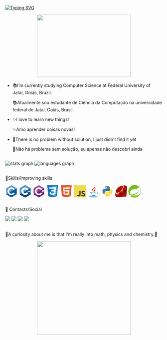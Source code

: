[![Typing SVG](https://readme-typing-svg.herokuapp.com?font=Fira+Code&weight=140&size=40&duration=800&pause=1200&color=FFFFFF&center=true&vCenter=true&random=false&width=1000&lines=Hi+there,+I'm+Luís👋;+Oi,+eu+sou+o+Luís👋)](https://git.io/typing-svg)

<div align="center">
  <a>
    <img height="200" width="300" src="https://github.com/Schneiderss/Schneiderss/blob/main/output-onlinegiftools%20(1)%20(1).gif">
  </a>
</div>

- 📚I’m currently studying Computer Science at Federal University of Jataí, Goiás, Brazil.

  📚Atualmente sou estudante de Ciência da Computação na universidade federal de Jataí, Goiás, Brasil.

- ✨I love to learn new things!

  ✨Amo aprender coisas novas!

- 🎯There is no problem without solution, I just didn't find it yet

  🎯Não há problema sem solução, eu apenas não descobri ainda


##


<div align="left">
  <img src="https://github-readme-stats.vercel.app/api?username=Schneiderss&hide_title=false&hide_rank=false&show_icons=true&include_all_commits=true&count_private=true&disable_animations=false&theme=dracula&locale=en&hide_border=false&order=1" height="115" alt="stats graph"  />
  <img src="https://github-readme-stats.vercel.app/api/top-langs?username=Schneiderss&locale=en&hide_title=false&layout=compact&card_width=320&langs_count=5&theme=dracula&hide_border=false&order=2" height="115" alt="languages graph"  />
</div>

##

🔨Skills/Improving skills
<div>
  <img align="center" height="40" width="40" src="https://github.com/devicons/devicon/blob/master/icons/c/c-original.svg">
  <img align="center" height="40" width="40" src="https://github.com/devicons/devicon/blob/master/icons/cplusplus/cplusplus-original.svg">
  <img align="center" height="40" width="40" src="https://github.com/devicons/devicon/blob/master/icons/csharp/csharp-original.svg">
  <img align="center" height="40" width="40" src="https://github.com/devicons/devicon/blob/master/icons/css3/css3-original.svg">
  <img align="center" height="40" width="40" src="https://github.com/devicons/devicon/blob/master/icons/html5/html5-original.svg">
  <img align="center" height="40" width="40" src="https://github.com/devicons/devicon/blob/master/icons/javascript/javascript-original.svg">
  <img align="center" height="40" width="40" src="https://github.com/devicons/devicon/blob/master/icons/java/java-original.svg">
  <img align="center" height="40" width="40" src="https://github.com/devicons/devicon/blob/master/icons/python/python-original.svg">
  <img align="center" height="40" width="40" src="https://github.com/devicons/devicon/blob/master/icons/ruby/ruby-original.svg">
  <img align="center" height="40" width="40" src="https://github.com/devicons/devicon/blob/master/icons/spring/spring-original.svg">
</div>



##

📩 Contacts/Social

<div>
  <a href = "mailto: luisf.gschneiders@gmail.com"><img src="https://img.shields.io/badge/-Gmail-%23333?style=for-the-badge&logo=gmail&logoColor=white" target="_blank"></a>
  <a href="https://www.linkedin.com/in/luís-felipe-schneiders-gonçalves-419562326/" target="_blank"><img src="https://img.shields.io/badge/-LinkedIn-%230077B5?style=for-the-badge&logo=linkedin&logoColor=white" target="_blank"></a>
  <a href="https://www.sololearn.com/pt/profile/31858166" target="_blank"><img src="https://img.shields.io/badge/-Sololearn-3a464b?style=for-the-badge&logo=Sololearn&logoColor=white" target="_blank"></a>
  <a href="https://github.com/Schneiderss" target="_blank"><img src="https://img.shields.io/badge/GitHub-100000?style=for-the-badge&logo=github&logoColor=white" target="_blank"></a>
</div>

##

🎈A curiosity about me is that I'm really into math, physics and chemistry.🎈

<div align="center">
  <a>
    <img height="300" width="300"         src="https://i.giphy.com/media/v1.Y2lkPTc5MGI3NjExcnNmdnpic240OXJ0NGUwcWVvcmpiaHJ0bDduanh2MWVhY3IzZnR3NiZlcD12MV9pbnRlcm5hbF9naWZfYnlfaWQmY3Q9Zw/8bE0EERrvXkq5S9BCa/giphy.gif">
  </a>
</div>
